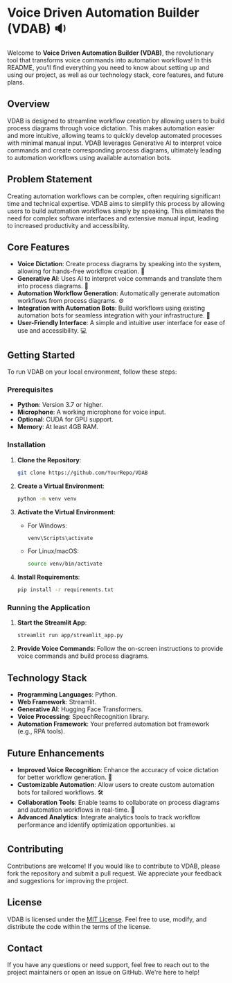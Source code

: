 # Voice Driven Automation Builder (VDAB) 🔉

Welcome to **Voice Driven Automation Builder (VDAB)**, the revolutionary tool that transforms voice commands into automation workflows! In this README, you'll find everything you need to know about setting up and using our project, as well as our technology stack, core features, and future plans.

## Overview

VDAB is designed to streamline workflow creation by allowing users to build process diagrams through voice dictation. This makes automation easier and more intuitive, allowing teams to quickly develop automated processes with minimal manual input. VDAB leverages Generative AI to interpret voice commands and create corresponding process diagrams, ultimately leading to automation workflows using available automation bots.

## Problem Statement

Creating automation workflows can be complex, often requiring significant time and technical expertise. VDAB aims to simplify this process by allowing users to build automation workflows simply by speaking. This eliminates the need for complex software interfaces and extensive manual input, leading to increased productivity and accessibility.

## Core Features

- **Voice Dictation**: Create process diagrams by speaking into the system, allowing for hands-free workflow creation. 🎤
- **Generative AI**: Uses AI to interpret voice commands and translate them into process diagrams. 🧠
- **Automation Workflow Generation**: Automatically generate automation workflows from process diagrams. ⚙️
- **Integration with Automation Bots**: Build workflows using existing automation bots for seamless integration with your infrastructure. 🤖
- **User-Friendly Interface**: A simple and intuitive user interface for ease of use and accessibility. 💻

## Getting Started

To run VDAB on your local environment, follow these steps:

### Prerequisites

- **Python**: Version 3.7 or higher.
- **Microphone**: A working microphone for voice input.
- **Optional**: CUDA for GPU support.
- **Memory**: At least 4GB RAM.

### Installation

1. **Clone the Repository**:
   ```bash
   git clone https://github.com/YourRepo/VDAB
   ```

2. **Create a Virtual Environment**:
   ```bash
   python -m venv venv
   ```

3. **Activate the Virtual Environment**:

   - For Windows:
     ```bash
     venv\Scripts\activate
     ```

   - For Linux/macOS:
     ```bash
     source venv/bin/activate
     ```

4. **Install Requirements**:
   ```bash
   pip install -r requirements.txt
   ```

### Running the Application

1. **Start the Streamlit App**:
   ```bash
   streamlit run app/streamlit_app.py
   ```

2. **Provide Voice Commands**:
   Follow the on-screen instructions to provide voice commands and build process diagrams.

## Technology Stack

- **Programming Languages**: Python.
- **Web Framework**: Streamlit.
- **Generative AI**: Hugging Face Transformers.
- **Voice Processing**: SpeechRecognition library.
- **Automation Framework**: Your preferred automation bot framework (e.g., RPA tools).

## Future Enhancements

- **Improved Voice Recognition**: Enhance the accuracy of voice dictation for better workflow generation. 🎤
- **Customizable Automation**: Allow users to create custom automation bots for tailored workflows. 🛠️
- **Collaboration Tools**: Enable teams to collaborate on process diagrams and automation workflows in real-time. 🤝
- **Advanced Analytics**: Integrate analytics tools to track workflow performance and identify optimization opportunities. 📊

## Contributing

Contributions are welcome! If you would like to contribute to VDAB, please fork the repository and submit a pull request. We appreciate your feedback and suggestions for improving the project.

## License

VDAB is licensed under the [MIT License](LICENSE). Feel free to use, modify, and distribute the code within the terms of the license.

## Contact

If you have any questions or need support, feel free to reach out to the project maintainers or open an issue on GitHub. We're here to help!
